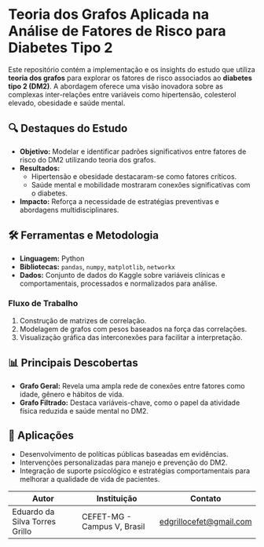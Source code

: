 # Teoria dos Grafos Aplicada na Análise de Fatores de Risco para Diabetes Tipo 2

Este repositório contém a implementação e os insights do estudo que utiliza **teoria dos grafos** para explorar os fatores de risco associados ao **diabetes tipo 2 (DM2)**. A abordagem oferece uma visão inovadora sobre as complexas inter-relações entre variáveis como hipertensão, colesterol elevado, obesidade e saúde mental.

## 🔍 Destaques do Estudo
- **Objetivo:** Modelar e identificar padrões significativos entre fatores de risco do DM2 utilizando teoria dos grafos.
- **Resultados:** 
  - Hipertensão e obesidade destacaram-se como fatores críticos.
  - Saúde mental e mobilidade mostraram conexões significativas com o diabetes.
- **Impacto:** Reforça a necessidade de estratégias preventivas e abordagens multidisciplinares.

## 🛠️ Ferramentas e Metodologia
- **Linguagem:** Python
- **Bibliotecas:** `pandas`, `numpy`, `matplotlib`, `networkx`
- **Dados:** Conjunto de dados do Kaggle sobre variáveis clínicas e comportamentais, processados e normalizados para análise.

### Fluxo de Trabalho
1. Construção de matrizes de correlação.
2. Modelagem de grafos com pesos baseados na força das correlações.
3. Visualização gráfica das interconexões para facilitar a interpretação.

## 📊 Principais Descobertas
- **Grafo Geral:** Revela uma ampla rede de conexões entre fatores como idade, gênero e hábitos de vida.
- **Grafo Filtrado:** Destaca variáveis-chave, como o papel da atividade física reduzida e saúde mental no DM2.

## 🚀 Aplicações
- Desenvolvimento de políticas públicas baseadas em evidências.
- Intervenções personalizadas para manejo e prevenção do DM2.
- Integração de suporte psicológico e estratégias comportamentais para melhorar a qualidade de vida de pacientes.

<div align="center">

| **Autor**                     | **Instituição**              | **Contato**                     |
|-------------------------------|------------------------------|----------------------------------|
| Eduardo da Silva Torres Grillo| CEFET-MG - Campus V, Brasil | [edgrillocefet@gmail.com](mailto:edgrillocefet@gmail.com) |

</div>
